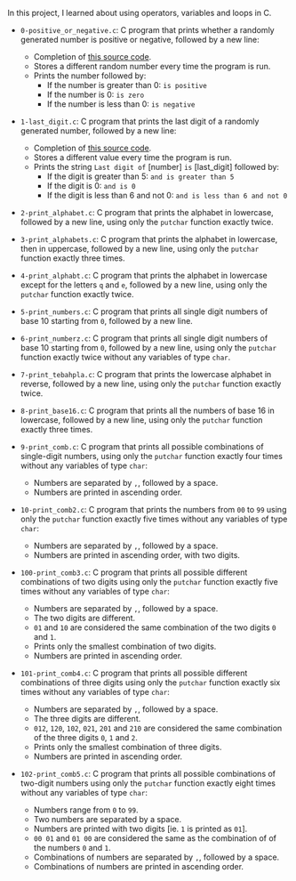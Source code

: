 In this project, I learned about using operators, variables and loops in C.

* `0-positive_or_negative.c`: C program that prints whether a randomly generated number is positive or negative, followed by a new line:
  * Completion of [this source code](https://github.com/holbertonschool/0x01.c/blob/master/0-positive_or_negative_c).
  * Stores a different random number every time the program is run.
  * Prints the number followed by:
    * If the number is greater than 0: `is positive`
    * If the number is 0: `is zero`
    * If the number is less than 0: `is negative`

* `1-last_digit.c`: C program that prints the last digit of a randomly generated number, followed by a new line:
  * Completion of [this source code](https://github.com/holbertonschool/0x01.c/blob/master/1-last_digit_c).
  * Stores a different value every time the program is run.
  * Prints the string `Last digit of` [number] `is` [last_digit] followed by:
    * If the digit is greater than 5: `and is greater than 5`
    * If the digit is 0: `and is 0`
    * If the digit is less than 6 and not 0: `and is less than 6 and not 0`

* `2-print_alphabet.c`: C program that prints the alphabet in lowercase, followed by a new line, using only the `putchar` function exactly twice.
* `3-print_alphabets.c`: C program that prints the alphabet in lowercase, then in uppercase, followed by a new line, using only the `putchar` function exactly three times.
* `4-print_alphabt.c`: C program that prints the alphabet in lowercase except for the letters `q` and `e`, followed by a new line, using only the `putchar` function exactly twice.
* `5-print_numbers.c`: C program that prints all single digit numbers of base 10 starting from `0`, followed by a new line.
* `6-print_numberz.c`: C program that prints all single digit numbers of base 10 starting from `0`, followed by a new line, using only the `putchar` function exactly twice without any variables of type `char`.
* `7-print_tebahpla.c`: C program that prints the lowercase alphabet in reverse, followed by a new line, using only the `putchar` function exactly twice.
* `8-print_base16.c`: C program that prints all the numbers of base 16 in lowercase, followed by a new line, using only the `putchar` function exactly three times.
* `9-print_comb.c`: C program that prints all possible combinations of single-digit numbers, using only the `putchar` function exactly four times without any variables of type `char`:
  * Numbers are separated by `,`, followed by a space.
  * Numbers are printed in ascending order.

* `10-print_comb2.c`: C program that prints the numbers from `00` to `99` using only the `putchar` function exactly five times without any variables of type `char`:
  * Numbers are separated by `,`, followed by a space.
  * Numbers are printed in ascending order, with two digits.

* `100-print_comb3.c`: C program that prints all possible different combinations of two digits using only the `putchar` function exactly five times without any variables of type `char`:
  * Numbers are separated by `,`, followed by a space.
  * The two digits are different.
  * `01` and `10` are considered the same combination of the two digits `0` and `1`.
  * Prints only the smallest combination of two digits.
  * Numbers are printed in ascending order.

* `101-print_comb4.c`: C program that prints all possible different combinations of three digits using only the `putchar` function exactly six times without any variables of type `char`:
  * Numbers are separated by `,`, followed by a space.
  * The three digits are different.
  * `012`, `120`, `102`, `021`, `201` and `210` are considered the same combination of the three digits `0`, `1` and `2`.
  * Prints only the smallest combination of three digits.
  * Numbers are printed in ascending order.

* `102-print_comb5.c`: C program that prints all possible combinations of two-digit numbers using only the `putchar` function exactly eight times without any variables of type `char`:
  * Numbers range from `0` to `99`.
  * Two numbers are separated by a space.
  * Numbers are printed with two digits [ie. `1` is printed as `01`].
  * `00 01` and `01 00` are considered the same as the combination of of the numbers `0` and `1`.
  * Combinations of numbers are separated by `,`, followed by a space.
  * Combinations of numbers are printed in ascending order.
